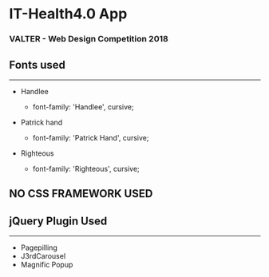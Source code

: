 # IT-Health4.0 App
### VALTER - Web Design Competition 2018

## Fonts used
---

- Handlee
  - font-family: 'Handlee', cursive;

- Patrick hand
  - font-family: 'Patrick Hand', cursive;

- Righteous
  - font-family: 'Righteous', cursive;


## NO CSS FRAMEWORK USED

## jQuery Plugin Used
---

- Pagepilling
- J3rdCarousel
- Magnific Popup
